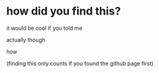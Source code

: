 # how did you find this?
it would be cool if you told me

actually though

how

(finding this only counts if you found the github page first)

